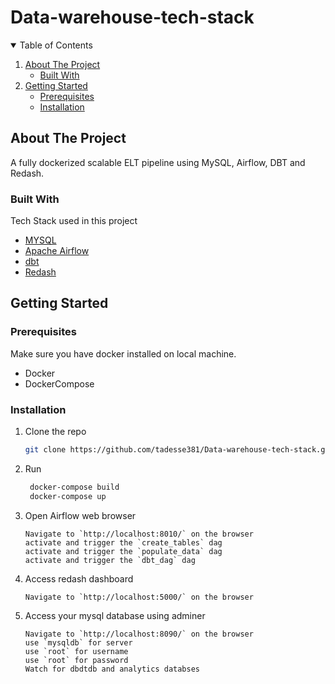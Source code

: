 # Data-warehouse-tech-stack
<!-- TABLE OF CONTENTS -->
<details open="open">
  <summary>Table of Contents</summary>
  <ol>
    <li>
      <a href="#about-the-project">About The Project</a>
      <ul>
        <li><a href="#built-with">Built With</a></li>
      </ul>
    </li>
    <li>
      <a href="#getting-started">Getting Started</a>
      <ul>
        <li><a href="#prerequisites">Prerequisites</a></li>
        <li><a href="#installation">Installation</a></li>
      </ul>
    </li>
  </ol>
</details>



<!-- ABOUT THE PROJECT -->
## About The Project


A fully dockerized scalable ELT pipeline using MySQL, Airflow, DBT and Redash.


### Built With

Tech Stack used in this project
* [MYSQL](https://mysql.com)
* [Apache Airflow](https://airflow.apache.org/)
* [dbt](https://www.getdbt.com/)
* [Redash](https://redash.io/)


<!-- GETTING STARTED -->
## Getting Started

### Prerequisites

Make sure you have docker installed on local machine.
* Docker
* DockerCompose
  
### Installation

1. Clone the repo
   ```sh
   git clone https://github.com/tadesse381/Data-warehouse-tech-stack.git
   ```
2. Run
   ```sh
    docker-compose build
    docker-compose up
   ```
3. Open Airflow web browser
   ```JS
   Navigate to `http://localhost:8010/` on the browser
   activate and trigger the `create_tables` dag
   activate and trigger the `populate_data` dag
   activate and trigger the `dbt_dag` dag
   ```
4. Access redash dashboard
   ```JS
   Navigate to `http://localhost:5000/` on the browser
   ```
5. Access your mysql database using adminer
   ```JS
   Navigate to `http://localhost:8090/` on the browser
   use `mysqldb` for server
   use `root` for username
   use `root` for password
   Watch for dbdtdb and analytics databses
   ```
